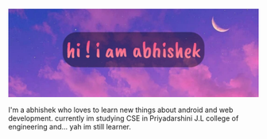 ![Header image](https://raw.githubusercontent.com/abhi9960/abhi9960/master/assests/github_header.jpg)

I'm a abhishek who loves to learn new things about android and web development.
currently im studying CSE in Priyadarshini J.L college of engineering and... yah im still learner.
